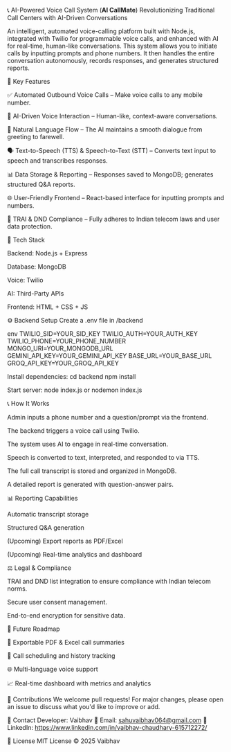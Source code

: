 📞 AI-Powered Voice Call System (**AI CallMate**)
Revolutionizing Traditional Call Centers with AI-Driven Conversations

An intelligent, automated voice-calling platform built with Node.js, integrated with Twilio for programmable voice calls, and enhanced with AI for real-time, human-like conversations. This system allows you to initiate calls by inputting prompts and phone numbers. It then handles the entire conversation autonomously, records responses, and generates structured reports.

🚀 Key Features

✅ Automated Outbound Voice Calls – Make voice calls to any mobile number.

🤖 AI-Driven Voice Interaction – Human-like, context-aware conversations.

🧠 Natural Language Flow – The AI maintains a smooth dialogue from greeting to farewell.

🗣️ Text-to-Speech (TTS) & Speech-to-Text (STT) – Converts text input to speech and transcribes responses.

📊 Data Storage & Reporting – Responses saved to MongoDB; generates structured Q&A reports.

🌐 User-Friendly Frontend – React-based interface for inputting prompts and numbers.

🔐 TRAI & DND Compliance – Fully adheres to Indian telecom laws and user data protection.

🧱 Tech Stack

Backend: Node.js + Express

Database: MongoDB

Voice: Twilio

AI: Third-Party APIs

Frontend: HTML + CSS + JS

⚙️ Backend Setup
Create a .env file in /backend

env
TWILIO_SID=YOUR_SID_KEY TWILIO_AUTH=YOUR_AUTH_KEY TWILIO_PHONE=YOUR_PHONE_NUMBER MONGO_URI=YOUR_MONGODB_URL GEMINI_API_KEY=YOUR_GEMINI_API_KEY BASE_URL=YOUR_BASE_URL GROQ_API_KEY=YOUR_GROQ_API_KEY

Install dependencies:
cd backend npm install

Start server:
node index.js or nodemon index.js

📞 How It Works

Admin inputs a phone number and a question/prompt via the frontend.

The backend triggers a voice call using Twilio.

The system uses AI to engage in real-time conversation.

Speech is converted to text, interpreted, and responded to via TTS.

The full call transcript is stored and organized in MongoDB.

A detailed report is generated with question-answer pairs.

📊 Reporting Capabilities

Automatic transcript storage

Structured Q&A generation

(Upcoming) Export reports as PDF/Excel

(Upcoming) Real-time analytics and dashboard

⚖️ Legal & Compliance

TRAI and DND list integration to ensure compliance with Indian telecom norms.

Secure user consent management.

End-to-end encryption for sensitive data.

🧠 Future Roadmap

📄 Exportable PDF & Excel call summaries

📅 Call scheduling and history tracking

🌐 Multi-language voice support

📈 Real-time dashboard with metrics and analytics

🤝 Contributions
We welcome pull requests! For major changes, please open an issue to discuss what you'd like to improve or add.

📧 Contact
Developer: Vaibhav
📩 Email: sahuvaibhav064@gmail.com
🔗 LinkedIn: https://www.linkedin.com/in/vaibhav-chaudhary-615712272/

📜 License
MIT License © 2025 Vaibhav
